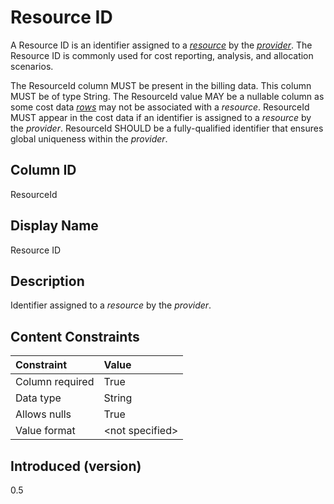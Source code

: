# Resource ID

A Resource ID is an identifier assigned to a [*resource*](#glossary:resource) by the [*provider*](#glossary:provider). The Resource ID is commonly used for cost
reporting, analysis, and allocation scenarios.

The ResourceId column MUST be present in the billing data. This column MUST be of type String. The ResourceId value
MAY be a nullable column as some cost data [*rows*](#glossary:row) may not be associated with a *resource*. ResourceId MUST appear in the
cost data if an identifier is assigned to a *resource* by the *provider*. ResourceId SHOULD be a fully-qualified
identifier that ensures global uniqueness within the *provider*.

## Column ID

ResourceId

## Display Name

Resource ID

## Description

Identifier assigned to a *resource* by the *provider*.

## Content Constraints

| Constraint      | Value           |
|:----------------|:----------------|
| Column required | True            |
| Data type       | String          |
| Allows nulls    | True            |
| Value format    | \<not specified> |

## Introduced (version)

0.5
